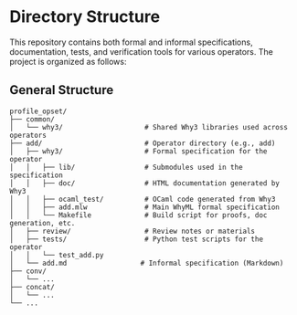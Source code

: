 # Directory Structure

This repository contains both formal and informal specifications, documentation, tests, and verification tools for various operators. The project is organized as follows:

## General Structure

```plaintext
profile_opset/
├── common/
│   └── why3/                    # Shared Why3 libraries used across operators
├── add/                         # Operator directory (e.g., add)
│   ├── why3/                    # Formal specification for the operator
│   │   ├── lib/                 # Submodules used in the specification
│   │   ├── doc/                 # HTML documentation generated by Why3
│   │   ├── ocaml_test/          # OCaml code generated from Why3
│   │   ├── add.mlw              # Main WhyML formal specification
│   │   └── Makefile             # Build script for proofs, doc generation, etc.
│   ├── review/                  # Review notes or materials
│   ├── tests/                   # Python test scripts for the operator
│   │   └── test_add.py
│   └── add.md                  # Informal specification (Markdown)
├── conv/
│   └── ...
├── concat/
│   └── ...
└── ...
